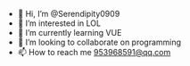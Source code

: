 - 👋 Hi, I’m @Serendipity0909
- 👀 I’m interested in LOL
- 🌱 I’m currently learning VUE
- 💞️ I’m looking to collaborate on programming 
- 📫 How to reach me 953968591@qq.com

<!---
Serendipity0909/Serendipity0909 is a ✨ special ✨ repository because its `README.md` (this file) appears on your GitHub profile.
You can click the Preview link to take a look at your changes.
--->
